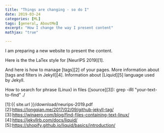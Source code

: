 ```yaml
---
title: "Things are changing - so do I"
date: 2019-03-24
categories: [ML]
tags: [general, AboutMe]
excerpt: "How I change the way I present content"
mathjax: "true"

---
```


I am preparing a new website to present the content.

Here is the the LaTex style for [NeurIPS 2019][1].

And here is how to manage [tags][2] of your pages.
More information about [tags and filters in Jekyll][4].
Information about [Liquid][5] language used by Jekyll.

How to search for phrase (Linux) in files ([source][3]):
grep -iRl "your-text-to-find" ./


[1]:{{ site.url }}/download/neurips-2019.pdf
[2]:https://longqian.me/2017/02/09/github-jekyll-tag/
[3]:https://winaero.com/blog/find-files-containing-text-linux/
[4]:https://jekyllrb.com/docs/liquid/
[5]:https://shopify.github.io/liquid/basics/introduction/
